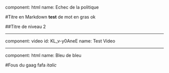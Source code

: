 component: html
name: Echec de la politique

#Titre en Markdown
**test** de mot en gras
ok

##Titre de niveau 2


* * *
component: video
id: KL_v-y0AneE
name: Test Video

* * *
component: html
name: Bleu de bleu

#Fous du gaag
fafa *italic*
